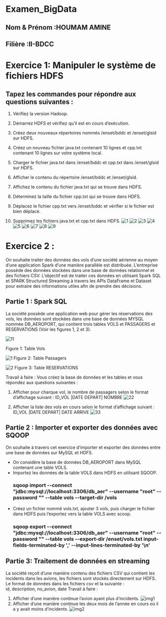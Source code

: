 # Examen_BigData
## Nom & Prénom :HOUMAM AMINE
## Filière :II-BDCC

# Exercice 1: Manipuler le système de fichiers HDFS  
## Tapez les commandes pour répondre aux questions suivantes : 
1. Vérifiez la version Hadoop. 
2. Démarrez HDFS et vérifiez qu’il est en cours d’exécution. 

3. Créez deux nouveaux répertoires nommés /enset/bddc et /enset/glsid sur HDFS.

 4. Créez un nouveau fichier java.txt contenant 10 lignes et cpp.txt contenant 10 lignes sur  votre système local. 

5. Charger le fichier java.txt dans /enset/bddc et cpp.txt dans /enset/glsid sur HDFS.

6. Afficher le contenu du répertoire /enset/bddc et /enset/glsid.

7. Affichez le contenu du fichier java.txt qui se trouve dans HDFS.

8. Déterminez la taille du fichier cpp.txt qui se trouve dans HDFS. 

9. Déplacez le fichier cpp.txt vers /enset/bddc et vérifier si le fichier est bien déplacé.
    
10. Supprimez les fichiers java.txt et cpp.txt dans HDFS.
 ![1](https://github.com/HoumamAmine/Examen_BigData/assets/117035681/da5218b4-13a9-42eb-b5d7-0d49c659926d)
![2](https://github.com/HoumamAmine/Examen_BigData/assets/117035681/012ebcc5-043e-4c1e-8499-c08f0b6104c4)
![3](https://github.com/HoumamAmine/Examen_BigData/assets/117035681/f85b6a60-33b6-4d6f-b91b-e5e7951571ce)
![4](https://github.com/HoumamAmine/Examen_BigData/assets/117035681/f357626e-ce0b-4527-8639-7309caff5b05)
![5](https://github.com/HoumamAmine/Examen_BigData/assets/117035681/05ce1847-63d4-4cb5-b84d-458cb633763f)
![6](https://github.com/HoumamAmine/Examen_BigData/assets/117035681/414a50ab-c85b-46ae-9ee4-5edb555b73b8)
![7](https://github.com/HoumamAmine/Examen_BigData/assets/117035681/bb67de98-31ed-4ab7-a5df-a552af30341b)
![8](https://github.com/HoumamAmine/Examen_BigData/assets/117035681/db327241-f484-471b-bf72-53225f1b8d43)
![9](https://github.com/HoumamAmine/Examen_BigData/assets/117035681/98a6b7ca-c6dc-4cdb-a9a2-d6d640f39587)

    
# Exercice 2 : 
On souhaite traiter des données des vols d’une société aérienne au moyen d’une application Spark  d’une manière parallèle est distribuée. L’entreprise possède des données stockées dans une base de  données relationnel et des fichiers CSV. L’objectif est de traiter ces données en utilisant Spark SQL  et SPARK Structured Streaming à travers les APIs DataFrame et Dataset pour extraire des  informations utiles afin de prendre des décisions.
## Partie 1 : Spark SQL 
La société possède une application web pour gérer les réservations des vols, les données sont  stockées dans une base de données MYSQL nommée DB_AEROPORT, qui contient trois tables  VOLS et PASSAGERS et RESERVATIONS (Voir les figures 1, 2 et 3). 

![11](https://github.com/Aboufariss-saad/Examen_BigData/assets/96661067/4e5e35cc-585e-4295-8e2d-0a4c26eba9d0)

Figure 1: Table Vols

![1](https://github.com/Aboufariss-saad/Examen_BigData/assets/96661067/4137a86d-7eff-4a63-b7f0-01a4aa6e9568)
Figure 2: Table Passagers 

![2](https://github.com/Aboufariss-saad/Examen_BigData/assets/96661067/57eefc6c-3d4c-4ae7-960b-ecd07744ad7d)
Figure 3: Table RESERVATIONS

Travail à faire : 
Vous créez la base de données et les tables et vous répondez aux questions suivantes :
1. Afficher pour charque vol, le nombre de passagers selon le format d’affichage suivant : ID_VOL |DATE DEPART| NOMBRE
![22](https://github.com/Aboufariss-saad/Examen_BigData/assets/96661067/71c8ab86-89f9-484a-90a0-9dfbe4b43c38)

2. Afficher la liste des vols en cours selon le format d’affichage suivant : 
ID_VOL |DATE DEPART| DATE ARRIVE
![33](https://github.com/Aboufariss-saad/Examen_BigData/assets/96661067/e7f97661-4c86-410d-ae66-3ecad039e038)

## Partie 2 : Importer et exporter des données avec SQOOP 
On souhaite à travers cet exercice d’importer et exporter des données entre une base de données sur  MySQL et HDFS. 
- On considère la base de données DB_AEROPORT dans MySQL contenant une table VOLS.
- Importez les données de la table VOLS dans HDFS en utilisant SQOOP.
  ### sqoop import --connect "jdbc:mysql://localhost:3306/db_aer" --username "root" --password "" --table vols --target-dir /vols
- Créez un fichier nommé vols.txt, ajouter 3 vols, puis charger le fichier dans HDFS puis  l’exportez vers la table VOLS avec scoop. 
   ### sqoop export --connect "jdbc:mysql://localhost:3306/db_aer" --username "root" --password "" --table vols --export-dir /enset/vols.txt   input-fields-terminated-by ',' --input-lines-terminated-by '\n'

## Partie 3: Traitement de données en streaming 
La société reçoit d’une manière contenu des fichiers CSV qui contient les incidents dans les avions,  les fichiers sont stockés directement sur HDFS.  
 Le format de données dans les fichiers csv et la suivante :  
 id, description, no_avion, date 
 Travail à faire : 
1. Afficher d’une manière continue l’avion ayant plus d’incidents.
![img1](https://github.com/Aboufariss-saad/Examen_BigData/assets/96661067/7692739b-c20e-4c0a-a0a3-19e5c6673c62)
2. Afficher d’une manière continue les deux mois de l’année en cours où il a y avait moins d’incidents.
![img2](https://github.com/Aboufariss-saad/Examen_BigData/assets/96661067/71994804-2e0f-4290-8b9a-6bdd22a21171)

